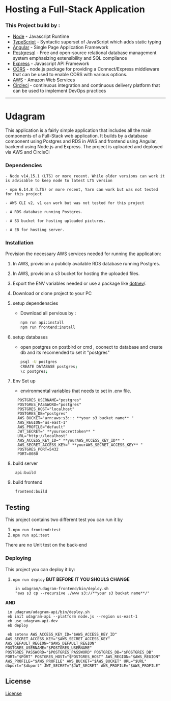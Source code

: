 # Hosting a Full-Stack Application

### **This Project build by :**
- [Node](https://nodejs.org) - Javascript Runtime
- [TypeScript](https://www.typescriptlang.org/) -  Syntactic superset of JavaScript which adds static typing
- [Angular](https://angular.io/) - Single Page Application Framework
- [Postgresql](https://www.postgresql.org/) - Free and open-source relational database management system emphasizing extensibility and SQL compliance
- [Express](https://expressjs.com/) - Javascript API Framework
- [CORS](https://www.npmjs.com/package/cors) - node.js package for providing a Connect/Express middleware that can be used to enable CORS with various options.
- [AWS](https://aws.amazon.com/) - Amazon Web Services
- [Circleci](https://circleci.com/) - continuous integration and continuous delivery platform that can be used to implement DevOps practices
---


# Udagram
This application is a fairly simple application that includes all the main components of a Full-Stack web application.
It builds by a database component using Postgres and RDS in AWS and frontend using Angular, backend using Node.js and Express.
The project is uploaded and deployed via AWS and CircleCi


### Dependencies

```
- Node v14.15.1 (LTS) or more recent. While older versions can work it is advisable to keep node to latest LTS version

- npm 6.14.8 (LTS) or more recent, Yarn can work but was not tested for this project

- AWS CLI v2, v1 can work but was not tested for this project

- A RDS database running Postgres.

- A S3 bucket for hosting uploaded pictures.

- A EB for hosting server.

```

### Installation

Provision the necessary AWS services needed for running the application:

1. In AWS, provision a publicly available RDS database running Postgres.
1. In AWS, provision a s3 bucket for hosting the uploaded files.
1. Export the ENV variables needed or use a package like [dotnev](https://www.npmjs.com/package/dotenv)/.
1. Download or clone project to your PC

2. setup dependenscies
   - Download all pervious by :

     ```bash
     npm run api:install
     npm run frontend:install
     ```

3. setup databases

   - open postgres on postbird or cmd , coonect to database and create db and its recomended to set it "postgres"

     ```bash
     psql -U postgres
     CREATE DATABASE postgres;
     \c postgres;
     ```

4. Env Set up

   - environmental variables that needs to set in .env file.

   ```
     POSTGRES_USERNAME="postgres"
     POSTGRES_PASSWORD="postgres"
     POSTGRES_HOST="localhost"
     POSTGRES_DB="postgres"
     AWS_BUCKET="arn:aws:s3::: **your s3 bucket name** "
     AWS_REGION="us-east-1"
     AWS_PROFILE="default"
     JWT_SECRET=" **yoursecrettoken** "
     URL="http://localhost"
     AWS_ACCESS_KEY_ID=" **yourAWS_ACCESS_KEY_ID** "
     AWS_SECRET_ACCESS_KEY=" **yourAWS_SECRET_ACCESS_KEY** "
     POSTGRES_PORT=5432
     PORT=8080
   ```

6. build server

   ```
    api:build
   ```
7. build frontend

   ```
    frontend:build
   ```

## Testing

This project contains two different test you can run it by 

1. `npm run frontend:test`
2. `npm run api:test`

There are no Unit test on the back-end

### Deploying

This project you can deploy it by: 
1. `npm run deploy`
**BUT BEFORE IT YOU SHOULS CHANGE**
   ```
    in udagram/udagram-frontend/bin/deploy.sh
    "aws s3 cp --recursive ./www s3://**your s3 bucket name**/"
   ```
**AND**
   ```
    in udagram/udagram-api/bin/deploy.sh
    eb init udagram-api --platform node.js --region us-east-1
    eb use udagram-api-dev
    eb deploy

    eb setenv AWS_ACCESS_KEY_ID="$AWS_ACCESS_KEY_ID" AWS_SECRET_ACCESS_KEY="$AWS_SECRET_ACCESS_KEY" AWS_DEFAULT_REGION="$AWS_DEFAULT_REGION" POSTGRES_USERNAME="$POSTGRES_USERNAME" POSTGRES_PASSWORD="$POSTGRES_PASSWORD" POSTGRES_DB="$POSTGRES_DB" PORT="$PORT" POSTGRES_HOST="$POSTGRES_HOST" AWS_REGION="$AWS_REGION" AWS_PROFILE="$AWS_PROFILE" AWS_BUCKET="$AWS_BUCKET" URL="$URL" dbport="$dbport" JWT_SECRET="$JWT_SECRET" AWS_PROFILE="$AWS_PROFILE"
 
   ```


## License

[License](LICENSE.txt)
